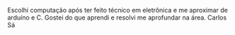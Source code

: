 Escolhi computação após ter feito técnico em eletrônica e me aproximar de arduíno e C. Gostei do que aprendi e resolvi me aprofundar na área.
Carlos Sá
